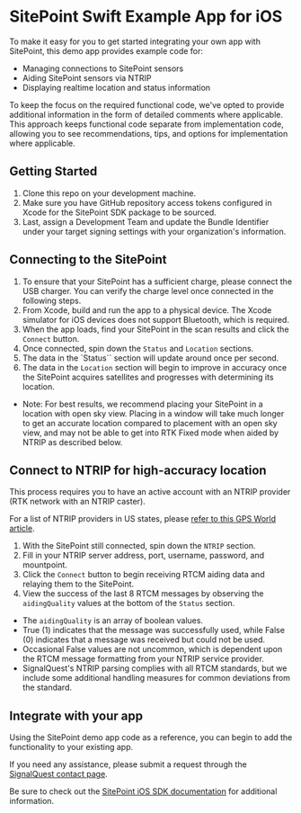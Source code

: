 # SitePoint Swift Example App for iOS

To make it easy for you to get started integrating your own app with SitePoint, this demo app provides example code for:

- Managing connections to SitePoint sensors
- Aiding SitePoint sensors via NTRIP
- Displaying realtime location and status information

To keep the focus on the required functional code, we've opted to provide additional information in the form of detailed comments where applicable. This approach keeps functional code separate from implementation code, allowing you to see recommendations, tips, and options for implementation where applicable. 

## Getting Started

1. Clone this repo on your development machine.
2. Make sure you have GitHub repository access tokens configured in Xcode for the SitePoint SDK package to be sourced.
3. Last, assign a Development Team and update the Bundle Identifier under your target signing settings with your organization's information.

## Connecting to the SitePoint

1. To ensure that your SitePoint has a sufficient charge, please connect the USB charger. You can verify the charge level once connected in the following steps.
2. From Xcode, build and run the app to a physical device. The Xcode simulator for iOS devices does not support Bluetooth, which is required.
3. When the app loads, find your SitePoint in the scan results and click the `Connect` button.
4. Once connected, spin down the `Status` and `Location` sections.
5. The data in the `Status`` section will update around once per second.
6. The data in the `Location` section will begin to improve in accuracy once the SitePoint acquires satellites and progresses with determining its location.
  - Note: For best results, we recommend placing your SitePoint in a location with open sky view. Placing in a window will take much longer to get an accurate location compared to placement with an open sky view, and may not be able to get into RTK Fixed mode when aided by NTRIP as described below.

## Connect to NTRIP for high-accuracy location

This process requires you to have an active account with an NTRIP provider (RTK network with an NTRIP caster).

For a list of NTRIP providers in US states, please [refer to this GPS World article](https://www.gpsworld.com/finally-a-list-of-public-rtk-base-stations-in-the-u-s/).

1. With the SitePoint still connected, spin down the `NTRIP` section.
3. Fill in your NTRIP server address, port, username, password, and mountpoint.
4. Click the `Connect` button to begin receiving RTCM aiding data and relaying them to the SitePoint.
5. View the success of the last 8 RTCM messages by observing the `aidingQuality` values at the bottom of the `Status` section.
  - The `aidingQuality` is an array of boolean values.
  - True (1) indicates that the message was successfully used, while False (0) indicates that a message was received but could not be used.
  - Occasional False values are not uncommon, which is dependent upon the RTCM message formatting from your NTRIP service provider.
  - SignalQuest's NTRIP parsing complies with all RTCM standards, but we include some additional handling measures for common deviations from the standard.

## Integrate with your app

Using the SitePoint demo app code as a reference, you can begin to add the functionality to your existing app.

If you need any assistance, please submit a request through the [SignalQuest contact page](https://signalquest.com/contact/corporate-information/).

Be sure to check out the [SitePoint iOS SDK documentation](https://signalquest.github.io/SitePoint-iOS-SDK-documentation/documentation/sitepointsdk) for additional information.
